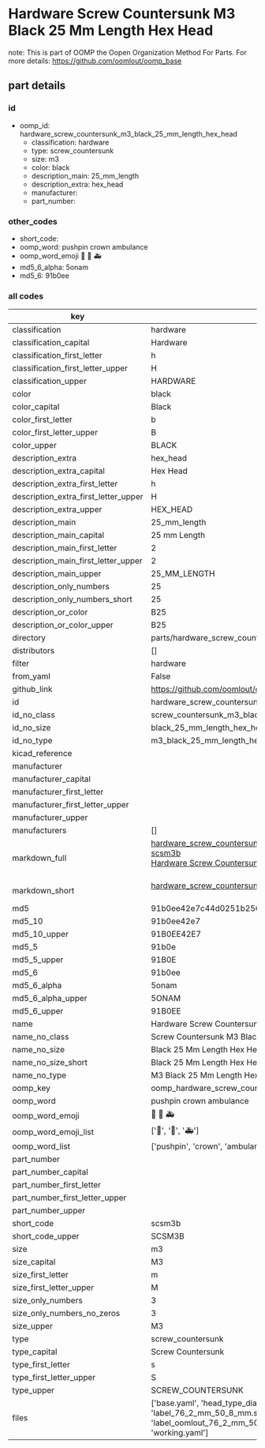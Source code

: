 # Hardware Screw Countersunk M3 Black 25 Mm Length Hex Head  

note: This is part of OOMP the Oopen Organization Method For Parts. For more details: https://github.com/oomlout/oomp_base

##  part details





### id
* oomp_id: hardware_screw_countersunk_m3_black_25_mm_length_hex_head
  * classification: hardware
  * type: screw_countersunk
  * size: m3
  * color: black
  * description_main: 25_mm_length
  * description_extra: hex_head
  * manufacturer: 
  * part_number: 

### other_codes
* short_code: 
* oomp_word: pushpin crown ambulance
* oomp_word_emoji :pushpin: :crown: :ambulance:
* md5_6_alpha: 5onam
* md5_6: 91b0ee

### all codes 
| key | value |  
| --- | --- |  
| classification | hardware |  
| classification_capital | Hardware |  
| classification_first_letter | h |  
| classification_first_letter_upper | H |  
| classification_upper | HARDWARE |  
| color | black |  
| color_capital | Black |  
| color_first_letter | b |  
| color_first_letter_upper | B |  
| color_upper | BLACK |  
| description_extra | hex_head |  
| description_extra_capital | Hex Head |  
| description_extra_first_letter | h |  
| description_extra_first_letter_upper | H |  
| description_extra_upper | HEX_HEAD |  
| description_main | 25_mm_length |  
| description_main_capital | 25 mm Length |  
| description_main_first_letter | 2 |  
| description_main_first_letter_upper | 2 |  
| description_main_upper | 25_MM_LENGTH |  
| description_only_numbers | 25 |  
| description_only_numbers_short | 25 |  
| description_or_color | B25 |  
| description_or_color_upper | B25 |  
| directory | parts/hardware_screw_countersunk_m3_black_25_mm_length_hex_head |  
| distributors | [] |  
| filter | hardware |  
| from_yaml | False |  
| github_link | https://github.com/oomlout/oomlout_oomp_part_src/tree/main/parts/hardware_screw_countersunk_m3_black_25_mm_length_hex_head/working |  
| id | hardware_screw_countersunk_m3_black_25_mm_length_hex_head |  
| id_no_class | screw_countersunk_m3_black_25_mm_length_hex_head |  
| id_no_size | black_25_mm_length_hex_head |  
| id_no_type | m3_black_25_mm_length_hex_head |  
| kicad_reference |  |  
| manufacturer |  |  
| manufacturer_capital |  |  
| manufacturer_first_letter |  |  
| manufacturer_first_letter_upper |  |  
| manufacturer_upper |  |  
| manufacturers | [] |  
| markdown_full | [hardware_screw_countersunk_m3_black_25_mm_length_hex_head](https://github.com/oomlout/oomlout_oomp_part_src/tree/main/parts/hardware_screw_countersunk_m3_black_25_mm_length_hex_head/working)<br>[scsm3b](https://github.com/oomlout/oomlout_oomp_part_src/tree/main/parts/hardware_screw_countersunk_m3_black_25_mm_length_hex_head/working)<br>[Hardware Screw Countersunk M3 Black 25 Mm Length Hex Head](https://github.com/oomlout/oomlout_oomp_part_src/tree/main/parts/hardware_screw_countersunk_m3_black_25_mm_length_hex_head/working)<br><br> |  
| markdown_short | [hardware_screw_countersunk_m3_black_25_mm_length_hex_head](https://github.com/oomlout/oomlout_oomp_part_src/tree/main/parts/hardware_screw_countersunk_m3_black_25_mm_length_hex_head/working)<br><br> |  
| md5 | 91b0ee42e7c44d0251b256f449341e19 |  
| md5_10 | 91b0ee42e7 |  
| md5_10_upper | 91B0EE42E7 |  
| md5_5 | 91b0e |  
| md5_5_upper | 91B0E |  
| md5_6 | 91b0ee |  
| md5_6_alpha | 5onam |  
| md5_6_alpha_upper | 5ONAM |  
| md5_6_upper | 91B0EE |  
| name | Hardware Screw Countersunk M3 Black 25 Mm Length Hex Head |  
| name_no_class | Screw Countersunk M3 Black 25 Mm Length Hex Head |  
| name_no_size | Black 25 Mm Length Hex Head |  
| name_no_size_short | Black 25 Mm Length Hex Head |  
| name_no_type | M3 Black 25 Mm Length Hex Head |  
| oomp_key | oomp_hardware_screw_countersunk_m3_black_25_mm_length_hex_head |  
| oomp_word | pushpin crown ambulance |  
| oomp_word_emoji | :pushpin: :crown: :ambulance: |  
| oomp_word_emoji_list | [':pushpin:', ':crown:', ':ambulance:'] |  
| oomp_word_list | ['pushpin', 'crown', 'ambulance'] |  
| part_number |  |  
| part_number_capital |  |  
| part_number_first_letter |  |  
| part_number_first_letter_upper |  |  
| part_number_upper |  |  
| short_code | scsm3b |  
| short_code_upper | SCSM3B |  
| size | m3 |  
| size_capital | M3 |  
| size_first_letter | m |  
| size_first_letter_upper | M |  
| size_only_numbers | 3 |  
| size_only_numbers_no_zeros | 3 |  
| size_upper | M3 |  
| type | screw_countersunk |  
| type_capital | Screw Countersunk |  
| type_first_letter | s |  
| type_first_letter_upper | S |  
| type_upper | SCREW_COUNTERSUNK |  
| files | ['base.yaml', 'head_type_diagram.png', 'label_15_mm_30_mm.pdf', 'label_15_mm_30_mm.svg', 'label_76_2_mm_50_8_mm.pdf', 'label_76_2_mm_50_8_mm.svg', 'label_bolt_76_2_mm_50_8_mm.pdf', 'label_bolt_76_2_mm_50_8_mm.svg', 'label_oomlout_76_2_mm_50_8_mm.pdf', 'label_oomlout_76_2_mm_50_8_mm.svg', 'readme.md', 'type_diagram.png', 'working.json', 'working.yaml'] |  
